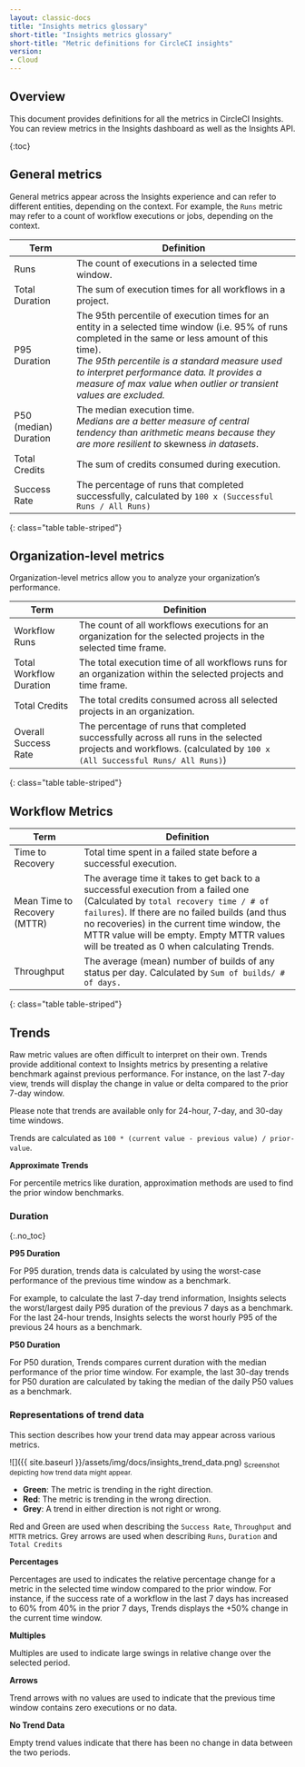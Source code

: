 ```yaml
---
layout: classic-docs
title: "Insights metrics glossary"
short-title: "Insights metrics glossary"
short-title: "Metric definitions for CircleCI insights"
version:
- Cloud
---
```


## Overview

This document provides definitions for all the metrics in CircleCI Insights. You
can review metrics in the Insights dashboard as well as the Insights API.

{:toc}

## General metrics 

General metrics appear across the Insights experience and can refer to different
entities, depending on the context. For example, the `Runs` metric may refer to a
count of workflow executions or jobs, depending on the context.

| Term                  | Definition                                                                                                                                                                                                                                                                                                             |
|-----------------------|------------------------------------------------------------------------------------------------------------------------------------------------------------------------------------------------------------------------------------------------------------------------------------------------------------------------|
| Runs                  | The count of executions in a selected time window.                                                                                                                                                                                                                                                                     |
| Total Duration        | The sum of execution times for all workflows in a project.                                                                                                                                                                                                                                                             |
| P95 Duration          | The 95th percentile of execution times for an entity in a selected time window (i.e. 95% of runs completed in the same or less amount of this time). <br/> _The 95th percentile is a standard measure used to interpret performance data. It provides a measure of max value when outlier or transient values are excluded._ |
| P50 (median) Duration | The median execution time. <br/> _Medians are a better measure of central tendency than arithmetic means because they are more resilient to_ skewness _in datasets_.                                                                                                                                                         |
| Total Credits         | The sum of credits consumed during execution.                                                                                                                                                                                                                                                                          |
| Success Rate          | The percentage of runs that completed successfully, calculated by `100 x (Successful Runs / All Runs)`                                                                                                                                                                                                                   |
{: class="table table-striped"}

## Organization-level metrics

Organization-level metrics allow you to analyze your organization’s performance.

| Term                    | Definition     |
|-------------------------|----------------|
| Workflow Runs | The count of all workflows executions for an organization for the selected projects in the selected time frame. |
| Total Workflow Duration | The total execution time of all workflows runs for an organization within the selected projects and time frame. |
| Total Credits | The total credits consumed across all selected projects in an organization. |
| Overall Success Rate | The percentage of runs that completed successfully across all runs in the selected projects and workflows. (calculated by `100 x (All Successful Runs/ All Runs)`) |
{: class="table table-striped"}

## Workflow Metrics

| Term                    | Definition     |
|-------------------------|----------------|
| Time to Recovery | Total time spent in a failed state before a successful execution. |
| Mean Time to Recovery (MTTR)| The average time it takes to get back to a successful execution from a failed one (Calculated by `total recovery time / # of failures`). If there are no failed builds (and thus no recoveries) in the current time window, the MTTR value will be empty. Empty MTTR values will be treated as 0 when calculating Trends. |
| Throughput | The average (mean) number of builds of any status per day. Calculated by `Sum of builds/ # of days.` |
{: class="table table-striped"}


## Trends

Raw metric values are often difficult to interpret on their own. Trends provide
additional context to Insights metrics by presenting a relative benchmark
against previous performance. For instance, on the last 7-day view, trends will
display the change in value or delta compared to the prior 7-day window.

Please note that trends are available only for 24-hour, 7-day, and 30-day time
windows. 

Trends are calculated as `100 * (current value - previous value) / prior-value`.

**Approximate Trends**

For percentile metrics like duration, approximation methods are used to find the prior window benchmarks.

### Duration 
{:.no_toc}

**P95 Duration** 

For P95 duration, trends data is calculated by using the worst-case performance
of the previous time window as a benchmark.

For example, to calculate the last 7-day trend information, Insights selects the
worst/largest daily P95 duration of the previous 7 days as a benchmark. For the
last 24-hour trends, Insights selects the worst hourly P95 of the previous 24
hours as a benchmark.

**P50 Duration** 

For P50 duration, Trends compares current duration with the median performance
of the prior time window. For example, the last 30-day trends for P50 duration
are calculated by taking the median of the daily P50 values as a benchmark.


### Representations of trend data


This section describes how your trend data may appear across various metrics.

![]({{ site.baseurl }}/assets/img/docs/insights_trend_data.png)
<sub>Screenshot depicting how trend data might appear.</sub>

- **Green**: The metric is trending in the right direction.
- **Red**: The metric is trending in the wrong direction.
- **Grey**: A trend in either direction is not right or wrong. 

Red and Green are used when describing the `Success Rate`, `Throughput` and `MTTR` metrics. Grey arrows are used when describing `Runs`, `Duration` and `Total Credits`

**Percentages**

Percentages are used to indicates the relative percentage change for a metric in
the selected time window compared to the prior window. For instance, if the
success rate of a workflow in the last 7 days has increased to 60% from 40% in
the prior 7 days, Trends displays the +50% change in the current time window.

**Multiples**

Multiples are used to indicate large swings in relative change over the selected
period.

**Arrows**

Trend arrows with no values are used to indicate that the previous time window
contains zero executions or no data.

**No Trend Data**

Empty trend values indicate that there has been no change in data between the
two periods.
